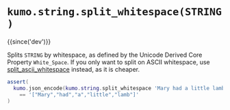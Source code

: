 # `kumo.string.split_whitespace(STRING)`

{{since('dev')}}

Splits `STRING` by whitespace, as defined by the Unicode Derived Core Property `White_Space`.
If you only want to split on ASCII whitespace, use [split_ascii_whitespace](split_ascii_whitespace.md) instead, as it is cheaper.

```lua
assert(
  kumo.json_encode(kumo.string.split_whitespace 'Mary had a little lamb')
    == '["Mary","had","a","little","lamb"]'
)
```




